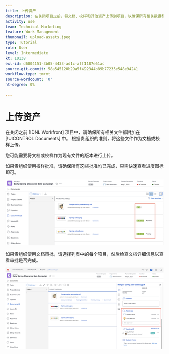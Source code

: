 ```yaml
---
title: 上传资产
description: 在关闭项目之前，将文档、校样和其他资产上传到项目，以确保所有相关数据都与项目关联。
activity: use
team: Technical Marketing
feature: Work Management
thumbnail: upload-assets.jpeg
type: Tutorial
role: User
level: Intermediate
kt: 10138
exl-id: d6004151-3b05-4433-ad1c-aff1187e61ac
source-git-commit: 58a545120b29a5f492344b89b77235e548e94241
workflow-type: tm+mt
source-wordcount: '0'
ht-degree: 0%

---
```


# 上传资产

在关闭之前 [!DNL Workfront] 项目中，请确保所有相关文件都附加在 [!UICONTROL Documents] 中。 根据贵组织的准则，将这些文件作为文档或校样上传。

您可能需要将文档或校样作为现有文件的版本进行上传。

如果贵组织使用校样批准，请确保所有这些批准均已完成，只需快速查看进度图标即可。

![显示校样进度图标的文档页面](assets/planner-fund-proof-progress-icons.png)

如果贵组织使用文档审批，请选择列表中的每个项目，然后检查文档详细信息以查看审批是否完成。

![“文档”页上的侧面摘要显示文档批准](assets/planner-fund-document-approval.png)

<!---
learn more urls
Create proofs
Add new documents to Workfront
--->
